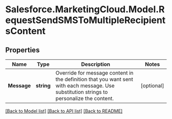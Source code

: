 # Salesforce.MarketingCloud.Model.RequestSendSMSToMultipleRecipientsContent
## Properties

Name | Type | Description | Notes
------------ | ------------- | ------------- | -------------
**Message** | **string** | Override for message content in the definition that you want sent with each message. Use substitution strings to personalize the content. | [optional] 

[[Back to Model list]](../README.md#documentation-for-models) [[Back to API list]](../README.md#documentation-for-api-endpoints) [[Back to README]](../README.md)

